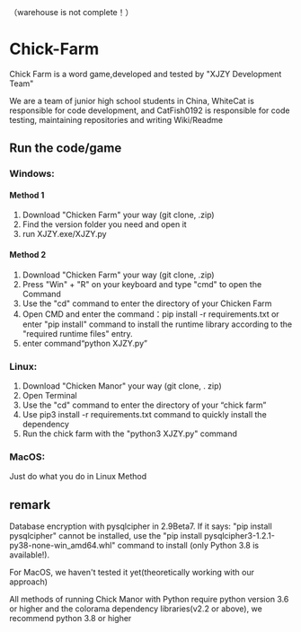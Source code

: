 （warehouse is not complete！）
# Chick-Farm
Chick Farm is a word game,developed and tested by "XJZY Development Team"

We are a team of junior high school students in China, WhiteCat is responsible for code development, and CatFish0192 is responsible for code testing, maintaining repositories and writing Wiki/Readme

## Run the code/game
### Windows:
#### Method 1
1. Download "Chicken Farm" your way (git clone, .zip)
2. Find the version folder you need and open it
3. run XJZY.exe/XJZY.py

#### Method 2
1. Download "Chicken Farm" your way (git clone, .zip)
2. Press "Win" + "R" on your keyboard and type "cmd" to open the Command
3. Use the "cd" command to enter the directory of your Chicken Farm
4. Open CMD and enter the command：pip install -r requirements.txt or enter "pip install" command to install the runtime library according to the "required runtime files" entry.
5. enter command“python XJZY.py”

### Linux:
1. Download "Chicken Manor" your way (git clone, . zip)
2. Open Terminal
3. Use the "cd" command to enter the directory of your “chick farm”
4. Use pip3 install -r requirements.txt command to quickly install the dependency
5. Run the chick farm with the "python3 XJZY.py" command

### MacOS:

Just do what you do in Linux Method

## remark

Database encryption with pysqlcipher in 2.9Beta7. If it says: "pip install pysqlcipher" cannot be installed, use the "pip install pysqlcipher3-1.2.1-py38-none-win_amd64.whl" command to install (only Python 3.8 is available!).

For MacOS, we haven't tested it yet(theoretically working with our approach)

All methods of running Chick Manor with Python require python version 3.6 or higher and the colorama dependency libraries(v2.2 or above), we recommend python 3.8 or higher
